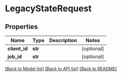 # LegacyStateRequest

## Properties
Name | Type | Description | Notes
------------ | ------------- | ------------- | -------------
**client_id** | **str** |  | [optional]
**job_id** | **str** |  | [optional]

[[Back to Model list]](../README.md#documentation-for-models) [[Back to API list]](../README.md#documentation-for-api-endpoints) [[Back to README]](../README.md)
